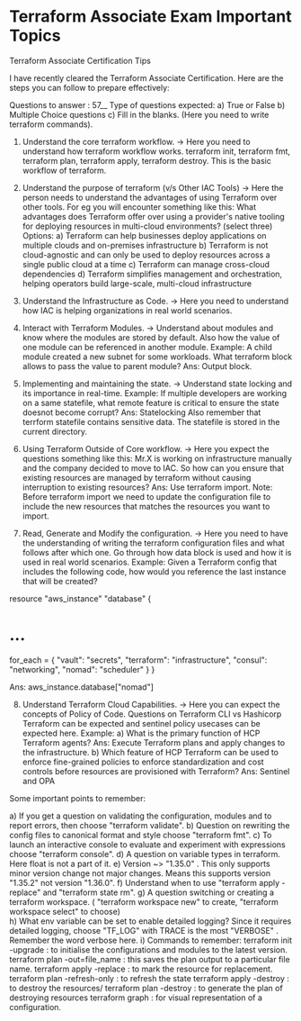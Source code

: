 # Terraform Associate Exam Important Topics
Terraform Associate Certification Tips

I have recently cleared the Terraform Associate Certification. Here are the steps you can follow to prepare effectively:

Questions to answer : 57__
Type of questions expected: 
    a) True or False
    b) Multiple Choice questions
    c) Fill in the blanks. (Here you need to write terraform commands). 

1. Understand the core terraform workflow.
-> Here you need to understand how terraform workflow works. terraform init, terraform fmt, terraform plan, terraform apply, terraform destroy. This is the basic workflow of terraform.

2. Understand the purpose of terraform (v/s Other IAC Tools)
-> Here the person needs to understand the advantages of using Terraform over other tools. 
   For eg you will encounter something like this:
   What advantages does Terraform offer over using a provider's native tooling for deploying resources in multi-cloud environments? (select three)
   Options:
     a) Terraform can help businesses deploy applications on multiple clouds and on-premises infrastructure
     b) Terraform is not cloud-agnostic and can only be used to deploy resources across a single public cloud at a time
     c) Terraform can manage cross-cloud dependencies
     d) Terraform simplifies management and orchestration, helping operators build large-scale, multi-cloud infrastructure

3. Understand the Infrastructure as Code.
-> Here you need to understand how IAC is helping organizations in real world scenarios.

4. Interact with Terraform Modules.
-> Understand about modules and know where the modules are stored by default.
   Also how the value of one module can be referenced in another module.
   Example: A child module created a new subnet for some workloads. What terraform block allows to pass the value to parent module?
   Ans: Output block.
   
5. Implementing and maintaining the state.
-> Understand state locking and its importance in real-time.
   Example: If multiple developers are working on a same statefile, what remote feature is critical to ensure the state doesnot become corrupt?
   Ans: Statelocking
   Also remember that terrform statefile contains sensitive data. The statefile is stored in the current directory.

6.  Using Terraform Outside of Core workflow.
-> Here you expect the questions something like this:
   Mr.X is working on infrastructure manually and the company decided to move to IAC. So how can you ensure that existing resources are managed by terraform 
   without causing interruption to existing resources?
   Ans: Use terraform import.
   Note: Before terraform import we need to update the configuration file to include the new resources that matches the resources you want to import. 

7. Read, Generate and Modify the configuration.
-> Here you need to have the understanding of writing the terraform configuration files and what follows after which one. Go through how data block is used and how 
   it is used in real world scenarios.
   Example: Given a Terraform config that includes the following code, how would you reference the last instance that will be created?



resource "aws_instance" "database" {
  # ...
  for_each = {
    "vault": "secrets",
    "terraform": "infrastructure",
    "consul": "networking",
    "nomad": "scheduler"
  }
}

Ans: aws_instance.database["nomad"]

8. Understand Terraform Cloud Capabilities.
-> Here you can expect the concepts of Policy of Code. Questions on Terraform CLI vs Hashicorp Terraform can be expected and sentinel policy usecases can be 
   expected here.
   Example:
       a) What is the primary function of HCP Terraform agents?
       Ans: Execute Terraform plans and apply changes to the infrastructure.
       b) Which feature of HCP Terraform can be used to enforce fine-grained policies to enforce standardization and cost controls before resources are provisioned 
          with Terraform?
       Ans: Sentinel and OPA


Some important points to remember:

a) If you get a question on validating the configuration, modules and to report errors, then choose "terraform validate". 
b) Question on rewriting the config files to canonical format and style choose "terraform fmt".
c) To launch an interactive console to evaluate and experiment with expressions choose "terraform console".
d) A question on variable types in terraform. Here float is not a part of it.
e) Version ~> "1.35.0" . This only supports minor version change not major changes. 
   Means this supports version "1.35.2" not version "1.36.0".
f) Understand when to use "terraform apply -replace" and "terraform state rm".
g) A question switching or creating a terraform workspace. ( "terraform workspace new" to create, "terraform workspace select" to choose)   
h) What env variable can be set to enable detailed logging?
   Since it requires detailed logging, choose "TF_LOG" with TRACE is the most "VERBOSE" . Remember the word verbose here.
i) Commands to remember:
terraform init -upgrade : to initialise the configurations and modules to the latest version.
terraform plan -out=file_name : this saves the plan output to a particular file name.
terraform apply -replace : to mark the resource for replacement.
terraform plan -refresh-only : to refresh the state
terraform apply -destroy : to destroy the resources/
terraform plan -destroy : to generate the plan of destroying resources
terraform graph : for visual representation of a configuration.
